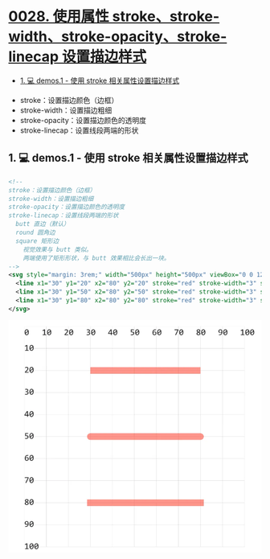 # [0028. 使用属性 stroke、stroke-width、stroke-opacity、stroke-linecap 设置描边样式](https://github.com/Tdahuyou/TNotes.svg/tree/main/notes/0028.%20%E4%BD%BF%E7%94%A8%E5%B1%9E%E6%80%A7%20stroke%E3%80%81stroke-width%E3%80%81stroke-opacity%E3%80%81stroke-linecap%20%E8%AE%BE%E7%BD%AE%E6%8F%8F%E8%BE%B9%E6%A0%B7%E5%BC%8F)

<!-- region:toc -->

- [1. 💻 demos.1 - 使用 stroke 相关属性设置描边样式](#1--demos1---使用-stroke-相关属性设置描边样式)

<!-- endregion:toc -->
- stroke：设置描边颜色（边框）
- stroke-width：设置描边粗细
- stroke-opacity：设置描边颜色的透明度
- stroke-linecap：设置线段两端的形状

## 1. 💻 demos.1 - 使用 stroke 相关属性设置描边样式

```xml
<!--
stroke：设置描边颜色（边框）
stroke-width：设置描边粗细
stroke-opacity：设置描边颜色的透明度
stroke-linecap：设置线段两端的形状
  butt 直边（默认）
  round 圆角边
  square 矩形边
    视觉效果与 butt 类似。
    两端使用了矩形形状，与 butt 效果相比会长出一块。
-->
<svg style="margin: 3rem;" width="500px" height="500px" viewBox="0 0 120 120" xmlns="http://www.w3.org/2000/svg">
  <line x1="30" y1="20" x2="80" y2="20" stroke="red" stroke-width="3" stroke-opacity=".5" stroke-linecap="butt" />
  <line x1="30" y1="50" x2="80" y2="50" stroke="red" stroke-width="3" stroke-opacity=".5" stroke-linecap="round" />
  <line x1="30" y1="80" x2="80" y2="80" stroke="red" stroke-width="3" stroke-opacity=".5" stroke-linecap="square" />
</svg>
```

![](assets/2024-12-10-11-05-57.png)
